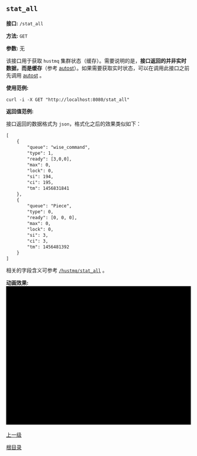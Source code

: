 `stat_all`
----------

**接口:** `/stat_all`

**方法:** `GET`

**参数:**  无

该接口用于获取 `hustmq` 集群状态（缓存）。需要说明的是，**接口返回的并非实时数据，而是缓存**（参考 [autost](autost.md)）。如果需要获取实时状态，可以在调用此接口之前先调用 [autost](autost.md) 。

**使用范例:**

    curl -i -X GET "http://localhost:8080/stat_all"

**返回值范例:**

接口返回的数据格式为 `json`，格式化之后的效果类似如下：

    [ 
        {
            "queue": "wise_command", 
            "type": 1, 
            "ready": [3,0,0], 
            "max": 0, 
            "lock": 0, 
            "si": 194, 
            "ci": 195, 
            "tm": 1456831841
        }, 
        {
            "queue": "Piece", 
            "type": 0, 
            "ready": [0, 0, 0], 
            "max": 0, 
            "lock": 0, 
            "si": 3, 
            "ci": 3, 
            "tm": 1456481392
        }
    ]

相关的字段含义可参考 [`/hustmq/stat_all`](../hustmq/stat_all.md) 。

**动画效果:**
![stat_all](stat_all.gif)

[上一级](../ha.md)

[根目录](../../index.md)